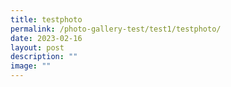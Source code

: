 ```yaml
---
title: testphoto
permalink: /photo-gallery-test/test1/testphoto/
date: 2023-02-16
layout: post
description: ""
image: ""
---
```

